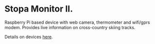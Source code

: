 Stopa Monitor II.
=============

Raspberry Pi based device with web camera, thermometer and wifi/gprs modem.
Provides live information on cross-country skiing tracks.

Details on devices [here](https://github.com/petervojtek/stopa-monitor/wiki/Devices-tested-with-Raspbian).
